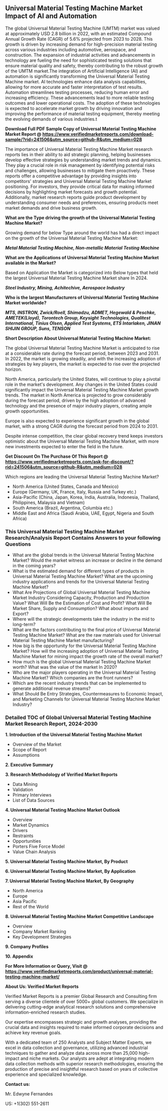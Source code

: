 <h2>Universal Material Testing Machine Market Impact of AI and Automation</h2>The global Universal Material Testing Machine (UMTM) market was valued at approximately USD 2.8 billion in 2022, with an estimated Compound Annual Growth Rate (CAGR) of 5.6% projected from 2023 to 2028. This growth is driven by increasing demand for high-precision material testing across various industries including automotive, aerospace, and construction. The expansion of industrial activities and advancements in technology are fueling the need for sophisticated testing solutions that ensure material quality and safety, thereby contributing to the robust growth of the UMTM market.The integration of Artificial Intelligence (AI) and automation is significantly transforming the Universal Material Testing Machine market. AI technologies enhance data analysis capabilities, allowing for more accurate and faster interpretation of test results. Automation streamlines testing processes, reducing human error and increasing efficiency. These advancements lead to more reliable testing outcomes and lower operational costs. The adoption of these technologies is expected to accelerate market growth by driving innovation and improving the performance of material testing equipment, thereby meeting the evolving demands of various industries.t</p><p id="" class=""><strong>Download Full PDF Sample Copy of Universal Material Testing Machine Market Report @ <a href="https://www.verifiedmarketreports.com/download-sample/?rid=241506&utm_source=github-R&utm_medium=028" target="_blank">https://www.verifiedmarketreports.com/download-sample/?rid=241506&utm_source=github-R&utm_medium=028</a></strong></p><p>The importance of&nbsp;Universal Material Testing Machine Market research reports lies in their ability to aid strategic planning, helping businesses develop effective strategies by understanding market trends and dynamics. They play a crucial role in risk management by identifying potential risks and challenges, allowing businesses to mitigate them proactively. These reports offer a competitive advantage by providing insights into competitors' strategies and Universal Material Testing Machine Market positioning. For investors, they provide critical data for making informed decisions by highlighting market forecasts and growth potential. Additionally, market research reports guide product development by understanding consumer needs and preferences, ensuring products meet market demands and drive business growth.</p><p><strong>What are the&nbsp;Type driving the growth of the Universal Material Testing Machine Market?</strong></p><p id="" class="">Growing demand for below Type around the world has had a direct impact on the growth of the Universal Material Testing Machine Market:</p><em><strong>Metal Material Testing Machine, Non-metallic Material Testing Machine</strong></em></p><strong>What are the&nbsp;Applications&nbsp;of Universal Material Testing Machine Market available in the Market?</strong></p><p id="" class="">Based on Application the Market is categorized into Below types that held the largest Universal Material Testing Machine Market share In 2024.</p><em><strong>Steel Industry, Mining, Achitechive, Aerospace Industry</strong></em></p><strong>Who is the largest Manufacturers of Universal Material Testing Machine Market worldwide?</strong></p><p><em><strong>MTS, INSTRON, Zwick/Roell, Shimadzu, ADMET, Hegewald & Peschke, AMETEK(Lloyd), Torontech Group, Keysight Technologies, Qualitest International, Tinius Olsen, Applied Test Systems, ETS Intarlaken, JINAN SHIJIN GROUP, Suns, TENSON</strong></em></p><p id="" class=""><strong>Short Description About Universal Material Testing Machine Market:</strong></p><p>The global Universal Material Testing Machine Market is anticipated to rise at a considerable rate during the forecast period, between 2023 and 2031. In 2022, the market is growing steadily, and with the increasing adoption of strategies by key players, the market is expected to rise over the projected horizon.</p><p>North America, particularly the United States, will continue to play a pivotal role in the market's development. Any changes in the United States could significantly impact the Universal Material Testing Machine Market growth trends. The market in North America is projected to grow considerably during the forecast period, driven by the high adoption of advanced technology and the presence of major industry players, creating ample growth opportunities.</p><p>Europe is also expected to experience significant growth in the global market, with a strong CAGR during the forecast period from 2024 to 2031.</p><p>Despite intense competition, the clear global recovery trend keeps investors optimistic about the Universal Material Testing Machine Market, with more new investments expected to enter the field in the future.</p><p id="" class=""><strong>Get Discount On The Purchase Of This Report @ <a href="https://www.verifiedmarketreports.com/ask-for-discount/?rid=241506&utm_source=github-R&utm_medium=028" target="_blank">https://www.verifiedmarketreports.com/ask-for-discount/?rid=241506&utm_source=github-R&utm_medium=028</a></strong></p>Which regions are leading the Universal Material Testing Machine Market?</p><ul><li>North America (United States, Canada and Mexico)</li><li>Europe (Germany, UK, France, Italy, Russia and Turkey etc.)</li><li>Asia-Pacific (China, Japan, Korea, India, Australia, Indonesia, Thailand, Philippines, Malaysia and Vietnam)</li><li>South America (Brazil, Argentina, Columbia etc.)</li><li>Middle East and Africa (Saudi Arabia, UAE, Egypt, Nigeria and South Africa)</li></ul><h3 id="" class="">This Universal Material Testing Machine Market Research/Analysis Report Contains Answers to your following Questions</h3><ul><li>What are the global trends in the Universal Material Testing Machine Market? Would the market witness an increase or decline in the demand in the coming years?</li><li>What is the estimated demand for different types of products in Universal Material Testing Machine Market? What are the upcoming industry applications and trends for the Universal Material Testing Machine Market?</li><li>What Are Projections of Global Universal Material Testing Machine Market Industry Considering Capacity, Production and Production Value? What Will Be the Estimation of Cost and Profit? What Will Be Market Share, Supply and Consumption? What about imports and Export?</li><li>Where will the strategic developments take the industry in the mid to long-term?</li><li>What are the factors contributing to the final price of Universal Material Testing Machine Market? What are the raw materials used for Universal Material Testing Machine Market manufacturing?</li><li>How big is the opportunity for the Universal Material Testing Machine Market? How will the increasing adoption of Universal Material Testing Machine Market for mining impact the growth rate of the overall market?</li><li>How much is the global Universal Material Testing Machine Market worth? What was the value of the market In 2020?</li><li>Who are the major players operating in the Universal Material Testing Machine Market? Which companies are the front runners?</li><li>Which are the recent industry trends that can be implemented to generate additional revenue streams?</li><li>What Should Be Entry Strategies, Countermeasures to Economic Impact, and Marketing Channels for Universal Material Testing Machine Market Industry?</li></ul><h3 id="" class="">Detailed TOC of Global Universal Material Testing Machine Market Research Report, 2024-2030</h3><p id="" class=""><strong>1. Introduction of the Universal Material Testing Machine Market</strong></p><ul><li>Overview of the Market</li><li>Scope of Report</li><li>Assumptions</li></ul><p id="" class=""><strong>2. Executive Summary</strong></p><p id="" class=""><strong>3. Research Methodology of Verified Market Reports</strong></p><ul><li>Data Mining</li><li>Validation</li><li>Primary Interviews</li><li>List of Data Sources</li></ul><p id="" class=""><strong>4. Universal Material Testing Machine Market Outlook</strong></p><ul><li>Overview</li><li>Market Dynamics</li><li>Drivers</li><li>Restraints</li><li>Opportunities</li><li>Porters Five Force Model</li><li>Value Chain Analysis</li></ul><p id="" class=""><strong>5. Universal Material Testing Machine Market, By Product</strong></p><p id="" class=""><strong>6. Universal Material Testing Machine Market, By Application</strong></p><p id="" class=""><strong>7. Universal Material Testing Machine Market, By Geography</strong></p><ul><li>North America</li><li>Europe</li><li>Asia Pacific</li><li>Rest of the World</li></ul><p id="" class=""><strong>8. Universal Material Testing Machine Market Competitive Landscape</strong></p><ul><li>Overview</li><li>Company Market Ranking</li><li>Key Development Strategies</li></ul><p id="" class=""><strong>9. Company Profiles</strong></p><p id="" class=""><strong>10. Appendix</strong></p><p id="" class=""><strong>For More Information or Query, Visit @ <a href="https://www.verifiedmarketreports.com/product/universal-material-testing-machine-market/" target="_blank">https://www.verifiedmarketreports.com/product/universal-material-testing-machine-market/</a></strong></p><p id="" class=""><strong>About Us: Verified Market Reports</strong></p><p id="" class="">Verified Market Reports is a premier Global Research and Consulting firm serving a diverse clientele of over 5000+ global customers. We specialize in delivering cutting-edge analytical research solutions and comprehensive information-enriched research studies.</p><p id="" class="">Our expertise encompasses strategic and growth analyses, providing the crucial data and insights required to make informed corporate decisions and achieve key revenue goals.</p><p id="" class="">With a dedicated team of 250 Analysts and Subject Matter Experts, we excel in data collection and governance, utilizing advanced industrial techniques to gather and analyze data across more than 25,000 high-impact and niche markets. Our analysts are adept at integrating modern data collection methods with superior research methodologies, ensuring the production of precise and insightful research based on years of collective experience and specialized knowledge.</p><p id="" class=""><strong>Contact us:</strong></p><p id="" class="">Mr. Edwyne Fernandes</p><p id="" class="">US: +1(302) 551-2611</p>